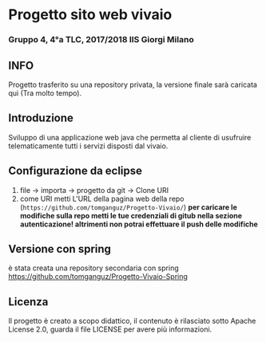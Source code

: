 # Progetto sito web vivaio
### **Gruppo 4, 4°a TLC, 2017/2018   IIS Giorgi Milano** 

## INFO
Progetto trasferito su una repository privata, la versione finale sarà caricata qui (Tra molto tempo).

## Introduzione
Sviluppo di una applicazione web java che permetta al cliente di usufruire telematicamente tutti i servizi disposti dal vivaio.

## Configurazione da eclipse
1. file -> importa -> progetto da git -> Clone URI
2. come URI metti L'URL della pagina web della repo (`https://github.com/tomganguz/Progetto-Vivaio/`)
   **per caricare le modifiche sulla repo metti le tue credenziali di gitub nella sezione autenticazione! altrimenti non potrai effettuare    il push delle modifiche**

## Versione con spring
è stata creata una repository secondaria con spring
https://github.com/tomganguz/Progetto-Vivaio-Spring

## Licenza
Il progetto è creato a scopo didattico, il contenuto è rilasciato sotto Apache License 2.0, guarda il file LICENSE per avere più informazioni.

